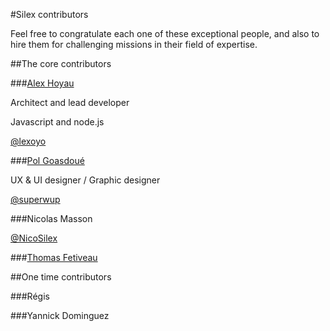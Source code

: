 #Silex contributors

Feel free to congratulate each one of these exceptional people, and also to hire them for challenging missions in their field of expertise.

##The core contributors

###[Alex Hoyau](http://lexoyo.me)

Architect and lead developer

Javascript and node.js

[@lexoyo](https://twitter.com/lexoyo)

###[Pol Goasdoué](http://superwup.me)

UX & UI designer / Graphic designer

[@superwup](https://twitter.com/superwup)

###Nicolas Masson

[@NicoSilex‎](https://twitter.com/NicoSilex‎)

###[Thomas Fetiveau](http://www.tokom.fr/)

##One time contributors

###Régis

###Yannick Dominguez
